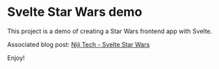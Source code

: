 # Svelte Star Wars demo

This project is a demo of creating a Star Wars frontend app with Svelte. 

Associated blog post: [Niji Tech - Svelte Star Wars](https://niji.tech/svelte-star-wars)

Enjoy!
